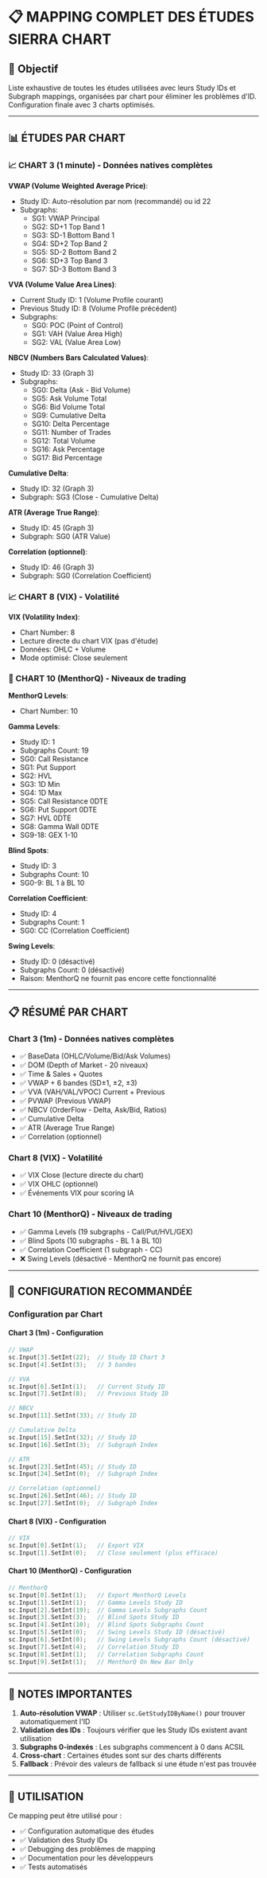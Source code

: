 # 📋 MAPPING COMPLET DES ÉTUDES SIERRA CHART

## 🎯 **Objectif**
Liste exhaustive de toutes les études utilisées avec leurs Study IDs et Subgraph mappings, organisées par chart pour éliminer les problèmes d'ID. Configuration finale avec 3 charts optimisés.

---

## 📊 **ÉTUDES PAR CHART**

### **📈 CHART 3 (1 minute) - Données natives complètes**

**VWAP (Volume Weighted Average Price)**:
- Study ID: Auto-résolution par nom (recommandé) ou id 22
- Subgraphs:
  - SG1: VWAP Principal
  - SG2: SD+1 Top Band 1
  - SG3: SD-1 Bottom Band 1
  - SG4: SD+2 Top Band 2
  - SG5: SD-2 Bottom Band 2
  - SG6: SD+3 Top Band 3
  - SG7: SD-3 Bottom Band 3

**VVA (Volume Value Area Lines)**:
- Current Study ID: 1 (Volume Profile courant)
- Previous Study ID: 8 (Volume Profile précédent)
- Subgraphs:
  - SG0: POC (Point of Control)
  - SG1: VAH (Value Area High)
  - SG2: VAL (Value Area Low)

**NBCV (Numbers Bars Calculated Values)**:
- Study ID: 33 (Graph 3)
- Subgraphs:
  - SG0: Delta (Ask - Bid Volume)
  - SG5: Ask Volume Total
  - SG6: Bid Volume Total
  - SG9: Cumulative Delta
  - SG10: Delta Percentage
  - SG11: Number of Trades
  - SG12: Total Volume
  - SG16: Ask Percentage
  - SG17: Bid Percentage

**Cumulative Delta**:
- Study ID: 32 (Graph 3)
- Subgraph: SG3 (Close - Cumulative Delta)

**ATR (Average True Range)**:
- Study ID: 45 (Graph 3)
- Subgraph: SG0 (ATR Value)

**Correlation (optionnel)**:
- Study ID: 46 (Graph 3)
- Subgraph: SG0 (Correlation Coefficient)

### **📈 CHART 8 (VIX) - Volatilité**

**VIX (Volatility Index)**:
- Chart Number: 8
- Lecture directe du chart VIX (pas d'étude)
- Données: OHLC + Volume
- Mode optimisé: Close seulement

### **🎯 CHART 10 (MenthorQ) - Niveaux de trading**

**MenthorQ Levels**:
- Chart Number: 10

**Gamma Levels**:
- Study ID: 1
- Subgraphs Count: 19
- SG0: Call Resistance
- SG1: Put Support
- SG2: HVL
- SG3: 1D Min
- SG4: 1D Max
- SG5: Call Resistance 0DTE
- SG6: Put Support 0DTE
- SG7: HVL 0DTE
- SG8: Gamma Wall 0DTE
- SG9-18: GEX 1-10

**Blind Spots**:
- Study ID: 3
- Subgraphs Count: 10
- SG0-9: BL 1 à BL 10

**Correlation Coefficient**:
- Study ID: 4
- Subgraphs Count: 1
- SG0: CC (Correlation Coefficient)

**Swing Levels**:
- Study ID: 0 (désactivé)
- Subgraphs Count: 0 (désactivé)
- Raison: MenthorQ ne fournit pas encore cette fonctionnalité

---

## 📋 **RÉSUMÉ PAR CHART**

### **Chart 3 (1m) - Données natives complètes**
- ✅ BaseData (OHLC/Volume/Bid/Ask Volumes)
- ✅ DOM (Depth of Market - 20 niveaux)
- ✅ Time & Sales + Quotes
- ✅ VWAP + 6 bandes (SD±1, ±2, ±3)
- ✅ VVA (VAH/VAL/VPOC) Current + Previous
- ✅ PVWAP (Previous VWAP)
- ✅ NBCV (OrderFlow - Delta, Ask/Bid, Ratios)
- ✅ Cumulative Delta
- ✅ ATR (Average True Range)
- ✅ Correlation (optionnel)

### **Chart 8 (VIX) - Volatilité**
- ✅ VIX Close (lecture directe du chart)
- ✅ VIX OHLC (optionnel)
- ✅ Événements VIX pour scoring IA

### **Chart 10 (MenthorQ) - Niveaux de trading**
- ✅ Gamma Levels (19 subgraphs - Call/Put/HVL/GEX)
- ✅ Blind Spots (10 subgraphs - BL 1 à BL 10)
- ✅ Correlation Coefficient (1 subgraph - CC)
- ❌ Swing Levels (désactivé - MenthorQ ne fournit pas encore)

---

## 🔧 **CONFIGURATION RECOMMANDÉE**

### **Configuration par Chart**

#### **Chart 3 (1m) - Configuration**
```cpp
// VWAP
sc.Input[3].SetInt(22);  // Study ID Chart 3
sc.Input[4].SetInt(3);   // 3 bandes

// VVA
sc.Input[6].SetInt(1);   // Current Study ID
sc.Input[7].SetInt(8);   // Previous Study ID

// NBCV
sc.Input[11].SetInt(33); // Study ID

// Cumulative Delta
sc.Input[15].SetInt(32); // Study ID
sc.Input[16].SetInt(3);  // Subgraph Index

// ATR
sc.Input[23].SetInt(45); // Study ID
sc.Input[24].SetInt(0);  // Subgraph Index

// Correlation (optionnel)
sc.Input[26].SetInt(46); // Study ID
sc.Input[27].SetInt(0);  // Subgraph Index
```

#### **Chart 8 (VIX) - Configuration**
```cpp
// VIX
sc.Input[0].SetInt(1);   // Export VIX
sc.Input[1].SetInt(0);   // Close seulement (plus efficace)
```

#### **Chart 10 (MenthorQ) - Configuration**
```cpp
// MenthorQ
sc.Input[0].SetInt(1);   // Export MenthorQ Levels
sc.Input[1].SetInt(1);   // Gamma Levels Study ID
sc.Input[2].SetInt(19);  // Gamma Levels Subgraphs Count
sc.Input[3].SetInt(3);   // Blind Spots Study ID
sc.Input[4].SetInt(10);  // Blind Spots Subgraphs Count
sc.Input[5].SetInt(0);   // Swing Levels Study ID (désactivé)
sc.Input[6].SetInt(0);   // Swing Levels Subgraphs Count (désactivé)
sc.Input[7].SetInt(4);   // Correlation Study ID
sc.Input[8].SetInt(1);   // Correlation Subgraphs Count
sc.Input[9].SetInt(1);   // MenthorQ On New Bar Only
```

---

## 📝 **NOTES IMPORTANTES**

1. **Auto-résolution VWAP** : Utiliser `sc.GetStudyIDByName()` pour trouver automatiquement l'ID
2. **Validation des IDs** : Toujours vérifier que les Study IDs existent avant utilisation
3. **Subgraphs 0-indexés** : Les subgraphs commencent à 0 dans ACSIL
4. **Cross-chart** : Certaines études sont sur des charts différents
5. **Fallback** : Prévoir des valeurs de fallback si une étude n'est pas trouvée

---

## 🚀 **UTILISATION**

Ce mapping peut être utilisé pour :
- ✅ Configuration automatique des études
- ✅ Validation des Study IDs
- ✅ Debugging des problèmes de mapping
- ✅ Documentation pour les développeurs
- ✅ Tests automatisés
